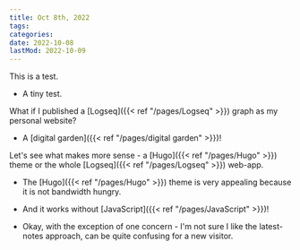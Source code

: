 ```yaml
---
title: Oct 8th, 2022
tags:
categories:
date: 2022-10-08
lastMod: 2022-10-09
---
```

This is a test.

  + A tiny test.

What if I published a [Logseq]({{< ref "/pages/Logseq" >}}) graph as my personal website?

  + A [digital garden]({{< ref "/pages/digital garden" >}})!

Let's see what makes more sense - a [Hugo]({{< ref "/pages/Hugo" >}}) theme or the whole [Logseq]({{< ref "/pages/Logseq" >}}) web-app.

  + The [Hugo]({{< ref "/pages/Hugo" >}}) theme is very appealing because it is not bandwidth hungry.

  + And it works without [JavaScript]({{< ref "/pages/JavaScript" >}})!

  + Okay, with the exception of one concern - I'm not sure I like the latest-notes approach, can be quite confusing for a new visitor.
